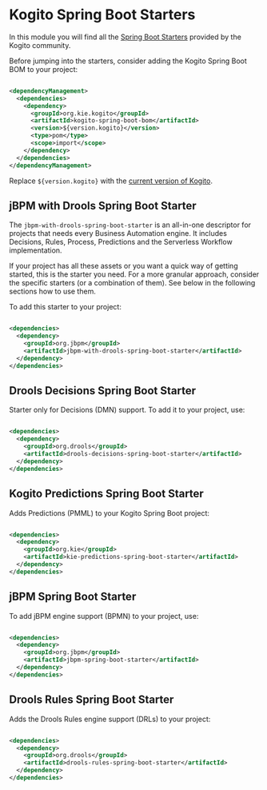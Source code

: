 # Kogito Spring Boot Starters

In this module you will find all
the [Spring Boot Starters](https://github.com/spring-projects/spring-boot/tree/main/spring-boot-project/spring-boot-starters)
provided by the Kogito community.

Before jumping into the starters, consider adding the Kogito Spring Boot BOM to your project:

```xml

<dependencyManagement>
  <dependencies>
    <dependency>
      <groupId>org.kie.kogito</groupId>
      <artifactId>kogito-spring-boot-bom</artifactId>
      <version>${version.kogito}</version>
      <type>pom</type>
      <scope>import</scope>
    </dependency>
  </dependencies>
</dependencyManagement>
```

Replace `${version.kogito}` with the [current version of Kogito](https://github.com/kiegroup/kogito-runtimes/releases).

## jBPM with Drools Spring Boot Starter

The `jbpm-with-drools-spring-boot-starter` is an all-in-one descriptor for projects that needs every Business Automation engine. 
It includes Decisions, Rules, Process, Predictions and the Serverless Workflow implementation.

If your project has all these assets or you want a quick way of getting started, this is the
starter you need. For a more granular approach, consider the specific starters (or a combination of them). See below in
the following sections how to use them.

To add this starter to your project:

```xml

<dependencies>
  <dependency>
    <groupId>org.jbpm</groupId>
    <artifactId>jbpm-with-drools-spring-boot-starter</artifactId>
  </dependency>
</dependencies>
```

## Drools Decisions Spring Boot Starter

Starter only for Decisions (DMN) support. To add it to your project, use:

```xml

<dependencies>
  <dependency>
    <groupId>org.drools</groupId>
    <artifactId>drools-decisions-spring-boot-starter</artifactId>
  </dependency>
</dependencies>
```

## Kogito Predictions Spring Boot Starter

Adds Predictions (PMML) to your Kogito Spring Boot project:

```xml

<dependencies>
  <dependency>
    <groupId>org.kie</groupId>
    <artifactId>kie-predictions-spring-boot-starter</artifactId>
  </dependency>
</dependencies>
```

## jBPM Spring Boot Starter

To add jBPM engine support (BPMN) to your project, use:

```xml

<dependencies>
  <dependency>
    <groupId>org.jbpm</groupId>
    <artifactId>jbpm-spring-boot-starter</artifactId>
  </dependency>
</dependencies>
```

## Drools Rules Spring Boot Starter

Adds the Drools Rules engine support (DRLs) to your project:

```xml

<dependencies>
  <dependency>
    <groupId>org.drools</groupId>
    <artifactId>drools-rules-spring-boot-starter</artifactId>
  </dependency>
</dependencies>
```
